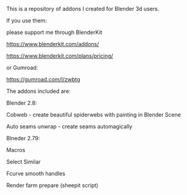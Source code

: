 This is a repository of addons I created for Blender 3d users. 

If you use them:

please support me through BlenderKit 

https://www.blenderkit.com/addons/

https://www.blenderkit.com/plans/pricing/


or Gumroad: 

https://gumroad.com/l/zwbtg


The addons included are:


Blender 2.8: 

   Cobweb - create beautiful spiderwebs with painting in Blender Scene
 
   Auto seams unwrap - create seams automagically
 
Blneder 2.79:

   Macros
 
   Select Similar
 
   Fcurve smooth handles
 
   Render farm prepare (sheepit script)
